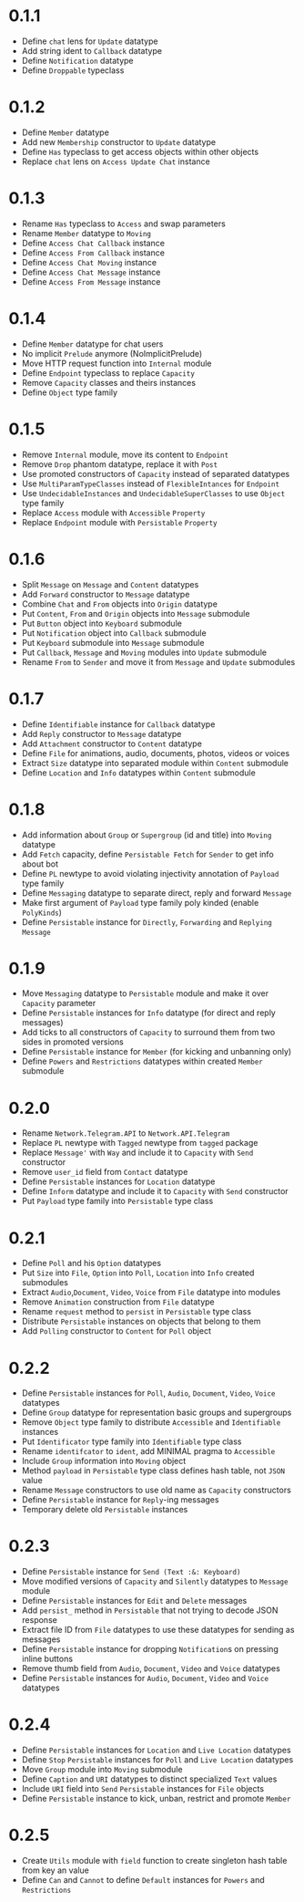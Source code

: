 # 0.1.1
* Define `chat` lens for `Update` datatype
* Add string ident to `Callback` datatype
* Define `Notification` datatype
* Define `Droppable` typeclass

# 0.1.2
* Define `Member` datatype
* Add new `Membership` constructor to `Update` datatype
* Define `Has` typeclass to get access objects within other objects
* Replace `chat` lens on `Access Update Chat` instance

# 0.1.3
* Rename `Has` typeclass to `Access` and swap parameters
* Rename `Member` datatype to `Moving`
* Define `Access Chat Callback` instance
* Define `Access From Callback` instance
* Define `Access Chat Moving` instance
* Define `Access Chat Message` instance
* Define `Access From Message` instance

# 0.1.4
* Define `Member` datatype for chat users
* No implicit `Prelude` anymore (NoImplicitPrelude)
* Move HTTP request function into `Internal` module
* Define `Endpoint` typeclass to replace `Capacity`
* Remove `Capacity` classes and theirs instances
* Define `Object` type family

# 0.1.5
* Remove `Internal` module, move its content to `Endpoint`
* Remove `Drop` phantom datatype, replace it with `Post`
* Use promoted constructors of `Capacity` instead of separated datatypes
* Use `MultiParamTypeClasses` instead of `FlexibleIntances` for `Endpoint`
* Use `UndecidableInstances` and `UndecidableSuperClasses` to use `Object` type family
* Replace `Access` module with `Accessible` `Property`
* Replace `Endpoint` module with `Persistable` `Property`

# 0.1.6
* Split `Message` on `Message` and `Content` datatypes
* Add `Forward` constructor to `Message` datatype
* Combine `Chat` and `From` objects into `Origin` datatype
* Put `Content`, `From` and `Origin` objects into `Message` submodule
* Put `Button` object into `Keyboard` submodule
* Put `Notification` object into `Callback` submodule
* Put `Keyboard` submodule into `Message` submodule
* Put `Callback`, `Message` and `Moving` modules into `Update` submodule
* Rename `From` to `Sender` and move it from `Message` and `Update` submodules

# 0.1.7
* Define `Identifiable` instance for `Callback` datatype
* Add `Reply` constructor to `Message` datatype
* Add `Attachment` constructor to `Content` datatype
* Define `File` for animations, audio, documents, photos, videos or voices
* Extract `Size` datatype into separated module within `Content` submodule
* Define `Location` and `Info` datatypes within `Content` submodule

# 0.1.8
* Add information about `Group` or `Supergroup` (id and title) into `Moving` datatype
* Add `Fetch` capacity, define `Persistable Fetch` for `Sender` to get info about bot
* Define `PL` newtype to avoid violating injectivity annotation of `Payload` type family
* Define `Messaging` datatype to separate direct, reply and forward `Message`
* Make first argument of `Payload` type family poly kinded (enable `PolyKinds`)
* Define `Persistable` instance for `Directly`, `Forwarding` and `Replying` `Message`

# 0.1.9
* Move `Messaging` datatype to `Persistable` module and make it over `Capacity` parameter
* Define `Persistable` instances for `Info` datatype (for direct and reply messages)
* Add ticks to all constructors of `Capacity` to surround them from two sides in promoted versions
* Define `Persistable` instance for `Member` (for kicking and unbanning only)
* Define `Powers` and `Restrictions` datatypes within created `Member` submodule

# 0.2.0
* Rename `Network.Telegram.API` to `Network.API.Telegram`
* Replace `PL` newtype with `Tagged` newtype from `tagged` package
* Replace `Message'` with `Way` and include it to `Capacity` with `Send` constructor
* Remove `user_id` field from `Contact` datatype
* Define `Persistable` instances for `Location` datatype
* Define `Inform` datatype and include it to `Capacity` with `Send` constructor
* Put `Payload` type family into `Persistable` type class

# 0.2.1
* Define `Poll` and his `Option` datatypes
* Put `Size` into `File`, `Option` into `Poll`, `Location` into `Info` created submodules
* Extract `Audio`,`Document`, `Video`, `Voice` from `File` datatype into modules
* Remove `Animation` construction from `File` datatype
* Rename `request` method to `persist` in `Persistable` type class
* Distribute `Persistable` instances on objects that belong to them
* Add `Polling` constructor to `Content` for `Poll` object

# 0.2.2
* Define `Persistable` instances for `Poll`, `Audio`, `Document`, `Video`, `Voice` datatypes
* Define `Group` datatype for representation basic groups and supergroups
* Remove `Object` type family to distribute `Accessible` and `Identifiable` instances
* Put `Identificator` type family into `Identifiable` type class
* Rename `identifcator` to `ident`, add MINIMAL pragma to `Accessible`
* Include `Group` information into `Moving` object
* Method `payload` in `Persistable` type class defines hash table, not `JSON` value
* Rename `Message` constructors to use old name as `Capacity` constructors
* Define `Persistable` instance for `Reply`-ing messages
* Temporary delete old `Persistable` instances

# 0.2.3
* Define `Persistable` instance for `Send (Text :&: Keyboard)`
* Move modified versions of `Capacity` and `Silently` datatypes to `Message` module
* Define `Persistable` instances for `Edit` and `Delete` messages
* Add `persist_` method in `Persistable` that not trying to decode JSON response
* Extract file ID from `File` datatypes to use these datatypes for sending as messages
* Define `Persistable` instance for dropping `Notification`s on pressing inline buttons
* Remove thumb field from `Audio`, `Document`, `Video` and `Voice` datatypes
* Define `Persistable` instances for `Audio`, `Document`, `Video` and `Voice` datatypes

# 0.2.4
* Define `Persistable` instances for `Location` and `Live Location` datatypes
* Define `Stop` `Persistable` instances for `Poll` and `Live Location` datatypes
* Move `Group` module into `Moving` submodule
* Define `Caption` and `URI` datatypes to distinct specialized `Text` values
* Include `URI` field into `Send` `Persistable` instances for `File` objects
* Define `Persistable` instance to kick, unban, restrict and promote `Member`

# 0.2.5
* Create `Utils` module with `field` function to create singleton hash table from key an value
* Define `Can` and `Cannot` to define `Default` instances for `Powers` and `Restrictions`
